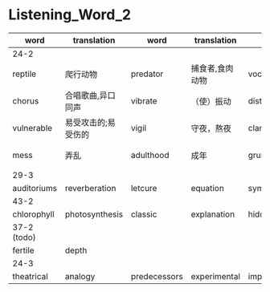 # Listening_Word_2

| word       | translation            | word        | translation      | word           | translation      | word          | translation      |
| ---------- | ---------------------- | ----------- | ---------------- | -------------- | ---------------- | ------------- | ---------------- |
| 24-2       |
| reptile    | 爬行动物               | predator    | 捕食者,食肉动物  | vocalization   | 发声法           | breed         | 交配繁殖         |
| chorus     | 合唱歌曲,异口同声      | vibrate     | （使）振动       | distress       | 悲伤痛苦         | muffle        | 裹住，围住       |
| vulnerable | 易受攻击的;易受伤的    | vigil       | 守夜，熬夜       | clamor         | 喧哗声，喧闹     | squeak        | 短促的尖叫声     |
| mess       | 弄乱                   | adulthood   | 成年             | grunt          | 咕哝着说; 发哼声 | sibling       | 兄弟，姐妹       |
| 29-3 |
| auditoriums | reverberation | letcure | equation |symphony | rectangular | racquetball | plasterworks | plush | chandeliers |
| 43-2 |
| chlorophyll | photosynthesis | classic | explanation | hidden | waste | economical | predatory | protects | shielding |
| 37-2 (todo)|
| fertile | depth |
| 24-3 |
| theatrical | analogy | predecessors | experimental | improvisational | intangible | convey | pioneer | recitals | swaying | dictated | stiff | tunics | pantomime | rebellion | exemplified | renewned | appalled | acrobatics | excruciating | critique | rivarly |